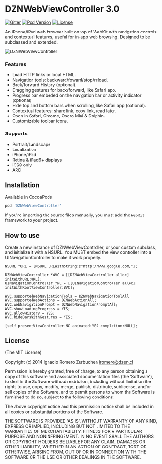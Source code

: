 DZNWebViewController 3.0
================

[![Gitter](https://badges.gitter.im/Join%20Chat.svg)](https://gitter.im/dzenbot/DZNWebViewController?utm_source=badge&utm_medium=badge&utm_campaign=pr-badge&utm_content=badge)
[![Pod Version](http://img.shields.io/cocoapods/v/DZNWebViewController.svg)](https://cocoadocs.org/docsets/DZNWebViewController)
[![License](http://img.shields.io/badge/license-MIT-blue.svg)](http://opensource.org/licenses/MIT)

An iPhone/iPad web browser built on top of WebKit with navigation controls and contextual features, useful for in-app web browsing.
Designed to be subclassed and extended.

![DZNWebViewController](Docs/DZNWebViewController_screenshot.png)

### Features
* Load HTTP links or local HTML.
* Navigation tools: backward/foward/stop/reload.
* Back/forward History (optional).
* Dragging gestures for back/forward, like Safari app.
* Progress bar embeded on the navigation bar or activity indicator (optional).
* Hide top and bottom bars when scrolling, like Safari app (optional).
* Contextual features: share link, copy link, read later.
* Open in Safari, Chrome, Opera Mini & Dolphin.
* Customizable toolbar icons.

### Supports
* Portrait/Landscape
* Localization
* iPhone/iPad
* Retina & iPad6+ displays
* iOS8 only
* ARC

## Installation
Available in [CocoaPods](http://cocoapods.org/?q=DZNWebViewController)
```ruby
pod 'DZNWebViewController'
```

If you're importing the source files manually, you must add the `WebKit` framework to your project.

## How to use

Create a new instance of DZNWebViewController, or your custom subclass, and initialize it with a NSURL.
You MUST embed the view controller into a UINavigationController to make it work properly.
```objc
NSURL *URL = [NSURL URLWithString:@"http://www.google.com/"];

DZNWebViewController *WVC = [[DZNWebViewController alloc] initWithURL:URL];
UINavigationController *NC = [[UINavigationController alloc] initWithRootViewController:WVC];

WVC.supportedWebNavigationTools = DZNWebNavigationToolAll;
WVC.supportedWebActions = DZNWebActionAll;
WVC.webNavigationPrompt = DZNWebNavigationPromptAll;
WVC.showLoadingProgress = YES;
WVC.allowHistory = YES;
WVC.hideBarsWithGestures = YES;

[self presentViewController:NC animated:YES completion:NULL];
```

## License
(The MIT License)

Copyright (c) 2014 Ignacio Romero Zurbuchen <iromero@dzen.cl>

Permission is hereby granted, free of charge, to any person obtaining a copy of this software and associated documentation files (the 'Software'), to deal in the Software without restriction, including without limitation the rights to use, copy, modify, merge, publish, distribute, sublicense, and/or sell copies of the Software, and to permit persons to whom the Software is furnished to do so, subject to the following conditions:

The above copyright notice and this permission notice shall be included in all copies or substantial portions of the Software.

THE SOFTWARE IS PROVIDED 'AS IS', WITHOUT WARRANTY OF ANY KIND, EXPRESS OR IMPLIED, INCLUDING BUT NOT LIMITED TO THE WARRANTIES OF MERCHANTABILITY, FITNESS FOR A PARTICULAR PURPOSE AND NONINFRINGEMENT. IN NO EVENT SHALL THE AUTHORS OR COPYRIGHT HOLDERS BE LIABLE FOR ANY CLAIM, DAMAGES OR OTHER LIABILITY, WHETHER IN AN ACTION OF CONTRACT, TORT OR OTHERWISE, ARISING FROM, OUT OF OR IN CONNECTION WITH THE SOFTWARE OR THE USE OR OTHER DEALINGS IN THE SOFTWARE.
